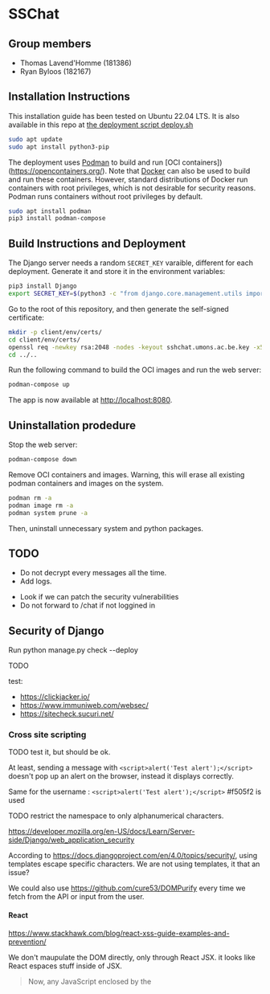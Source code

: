 # SSChat

## Group members

- Thomas Lavend'Homme (181386)
- Ryan Byloos (182167)


## Installation Instructions

This installation guide has been tested on Ubuntu 22.04 LTS. It is also available in this repo at [the deployment script deploy.sh](deploy.sh)

```sh
sudo apt update
sudo apt install python3-pip
```

The deployment uses [Podman](https://podman.io/) to build and run [OCI containers])(https://opencontainers.org/). Note that [Docker](https://www.docker.com/) can also be used to build and run these containers. However, standard distributions of Docker run containers with root privileges, which is not desirable for security reasons. Podman runs containers without root privileges by default.

```sh
sudo apt install podman
pip3 install podman-compose
```

## Build Instructions and Deployment

The Django server needs a random `SECRET_KEY` varaible, different for each deployment. Generate it and store it in the environment variables:

```sh
pip3 install Django
export SECRET_KEY=$(python3 -c "from django.core.management.utils import get_random_secret_key; print(get_random_secret_key())")
```

Go to the root of this repository, and then generate the self-signed certificate:


```sh
mkdir -p client/env/certs/
cd client/env/certs/
openssl req -newkey rsa:2048 -nodes -keyout sshchat.umons.ac.be.key -x509 -days 365 -out sshchat.umons.ac.be.crt
cd ../..
```

Run the following command to build the OCI images and run the web server:

```sh
podman-compose up
```

The app is now available at [http://localhost:8080](http://localhost:8080).

## Uninstallation prodedure

Stop the web server:

```sh
podman-compose down
```

Remove OCI containers and images. Warning, this will erase all existing podman containers and images on the system.

```sh
podman rm -a
podman image rm -a
podman system prune -a
```

Then, uninstall unnecessary system and python packages.


## TODO

- Do not decrypt every messages all the time.
- Add logs.
<!-- - HTTPS -->
- Look if we can patch the security vulnerabilities
- Do not forward to /chat if not loggined in



## Security of Django

Run python manage.py check --deploy

TODO

test:
- https://clickjacker.io/
- https://www.immuniweb.com/websec/
- https://sitecheck.sucuri.net/


### Cross site scripting 

TODO test it, but should be ok.

At least, sending a message with `<script>alert('Test alert');</script>` doesn't pop up an alert on the browser, instead it displays correctly.

Same for the username : `<script>alert('Test alert');</script>` #f505f2 is used

TODO restrict the namespace to only alphanumerical characters.

https://developer.mozilla.org/en-US/docs/Learn/Server-side/Django/web_application_security


According to https://docs.djangoproject.com/en/4.0/topics/security/, using templates escape specific characters. We are not using templates, it that an issue?

We could also use https://github.com/cure53/DOMPurify every time we fetch from the API or input from the user.


#### React

https://www.stackhawk.com/blog/react-xss-guide-examples-and-prevention/

We don't maupulate the DOM directly, only through React JSX. it looks like React espaces stuff inside of JSX. 

> Now, any JavaScript enclosed by the <script> tags will not be executed


https://reactjs.org/docs/introducing-jsx.html#jsx-prevents-injection-attacks

> It is safe to embed user input in JSX:

> By default, React DOM escapes any values embedded in JSX before rendering them. Thus it ensures that you can never inject anything that’s not explicitly written in your application. Everything is converted to a string before being rendered. This helps prevent XSS (cross-site-scripting) attacks.

### Cross site request forgery

TODO test it!

https://developer.mozilla.org/en-US/docs/Learn/Server-side/Django/web_application_security

https://docs.djangoproject.com/en/4.0/ref/csrf/#csrf-limitations

https://www.squarefree.com/securitytips/web-developers.html#CSRF


### SQL injections

https://docs.djangoproject.com/en/4.0/topics/security/

We are not using raw SQL queries. We use only QuerySets, for which the wesite says:

> Django’s querysets are protected from SQL injection since their queries are constructed using query parameterization. A query’s SQL code is defined separately from the query’s parameters. Since parameters may be user-provided and therefore unsafe, they are escaped by the underlying database driver.


### Clickjacking protection

We are probably not protected. Our website can probably be embedded in another webpage.

TODO add X-Frame-Options middleware ?

https://developer.mozilla.org/en-US/docs/Web/HTTP/Headers/X-Frame-Options

https://developer.mozilla.org/en-US/docs/Learn/Server-side/Django/web_application_security

### HTTPS

TODO! Look at https://docs.djangoproject.com/en/4.0/topics/security/#ssl-https to enable all tips!

### Host header validation

TODO update:
- ALLOWED_HOSTS
- CORS_ALLOWED_ORIGINS
- CSRF_TRUSTED_ORIGINS


### Referrer policy

### Cross-origin opener policy

### Session security

### User-uploaded content

We only support test, and it seems to be ok with cross-site scripting.

### Additional security topics

> Django does not throttle requests to authenticate users. To protect against brute-force attacks against the authentication system, you may consider deploying a Django plugin or web server module to throttle these requests.

TODO! We NEED to throttle requests to authenticate users!

> Keep your SECRET_KEY a secret.

TODO change it for the deployment

> look at https://owasp.org/www-project-top-ten/OWASP_Top_Ten_2017/ and https://infosec.mozilla.org/guidelines/web_security.html

This is also a TODO


### Deployment

https://docs.djangoproject.com/en/4.0/howto/deployment/checklist/